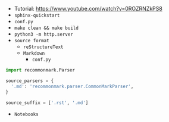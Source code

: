 - Tutorial: https://www.youtube.com/watch?v=0ROZRNZkPS8
- `sphinx-quickstart` 
- `conf.py`
- `make clean && make build`
- `python3 -m http.server`
- `source format`
  - `reStructureText`
  - `Markdown`
    - `conf.py`

```python
import recommonmark.Parser

source_parsers = {
  '.md': 'recommonmark.parser.CommonMarkParser',
}

source_suffix = ['.rst', '.md']
```



- `Notebooks`

